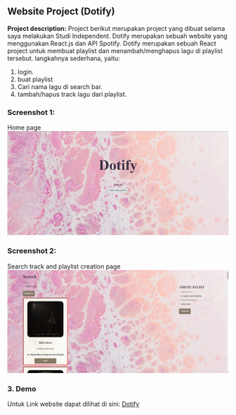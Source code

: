 ## Website Project (Dotify)

**Project description:** Project berikut merupakan project yang dibuat selama saya melakukan Studi Independent. Dotify merupakan sebuah website yang menggunakan React.js dan API Spotify.
Dotify merupakan sebuah React project untuk membuat playlist dan menambah/menghapus lagu di playlist tersebut.
langkahnya sederhana, yaitu:

1. login. 
2. buat playlist 
3. Cari nama lagu di search bar.
4. tambah/hapus track lagu dari playlist.

### Screenshot 1:

Home page
<img src="images/dotifyHome.PNG?raw=true"/>

### Screenshot 2:
Search track and playlist creation page
<img src="images/dotifySearchTrack.PNG?raw=true"/>


### 3. Demo

Untuk Link website dapat dilihat di sini: [Dotify](https://fe2module3assignment.vercel.app/)
